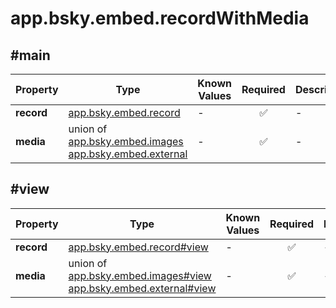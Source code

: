 # app.bsky.embed.recordWithMedia

## #main

| Property | Type | Known Values | Required | Description |
| --- | --- | --- | :---: | --- |
| **record** | [app.bsky.embed.record](../../../../app/bsky/embed/record.md#app.bsky.embed.record) | - | ✅ | - |
| **media** | union of <br>[app.bsky.embed.images](../../../../app/bsky/embed/images.md#app.bsky.embed.images)<br>[app.bsky.embed.external](../../../../app/bsky/embed/external.md#app.bsky.embed.external) | - | ✅ | - |

## #view

| Property | Type | Known Values | Required | Description |
| --- | --- | --- | :---: | --- |
| **record** | [app.bsky.embed.record#view](../../../../app/bsky/embed/record.md#view) | - | ✅ | - |
| **media** | union of <br>[app.bsky.embed.images#view](../../../../app/bsky/embed/images.md#view)<br>[app.bsky.embed.external#view](../../../../app/bsky/embed/external.md#view) | - | ✅ | - |
